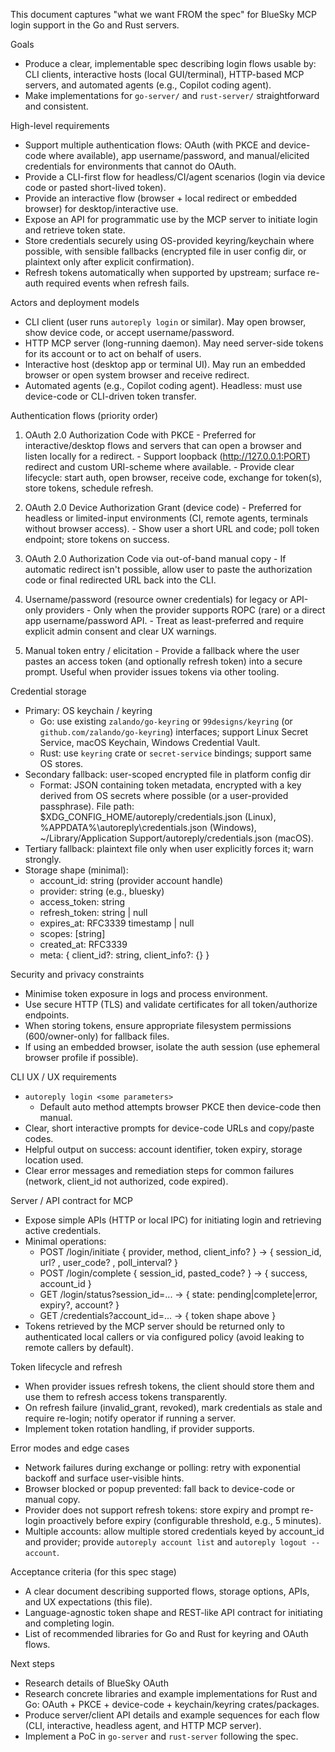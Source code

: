 This document captures "what we want FROM the spec" for BlueSky MCP login support in the Go and Rust servers.

Goals
 - Produce a clear, implementable spec describing login flows usable by: CLI clients, interactive hosts (local GUI/terminal), HTTP-based MCP servers, and automated agents (e.g., Copilot coding agent).
 - Make implementations for `go-server/` and `rust-server/` straightforward and consistent.

High-level requirements
 - Support multiple authentication flows: OAuth (with PKCE and device-code where available), app username/password, and manual/elicited credentials for environments that cannot do OAuth.
 - Provide a CLI-first flow for headless/CI/agent scenarios (login via device code or pasted short-lived token).
 - Provide an interactive flow (browser + local redirect or embedded browser) for desktop/interactive use.
 - Expose an API for programmatic use by the MCP server to initiate login and retrieve token state.
 - Store credentials securely using OS-provided keyring/keychain where possible, with sensible fallbacks (encrypted file in user config dir, or plaintext only after explicit confirmation).
 - Refresh tokens automatically when supported by upstream; surface re-auth required events when refresh fails.

Actors and deployment models
 - CLI client (user runs `autoreply login` or similar). May open browser, show device code, or accept username/password.
 - HTTP MCP server (long-running daemon). May need server-side tokens for its account or to act on behalf of users.
 - Interactive host (desktop app or terminal UI). May run an embedded browser or open system browser and receive redirect.
 - Automated agents (e.g., Copilot coding agent). Headless: must use device-code or CLI-driven token transfer.

Authentication flows (priority order)
 1) OAuth 2.0 Authorization Code with PKCE
		- Preferred for interactive/desktop flows and servers that can open a browser and listen locally for a redirect.
		- Support loopback (http://127.0.0.1:PORT) redirect and custom URI-scheme where available.
		- Provide clear lifecycle: start auth, open browser, receive code, exchange for token(s), store tokens, schedule refresh.

 2) OAuth 2.0 Device Authorization Grant (device code)
		- Preferred for headless or limited-input environments (CI, remote agents, terminals without browser access).
		- Show user a short URL and code; poll token endpoint; store tokens on success.

 3) OAuth 2.0 Authorization Code via out-of-band manual copy
		- If automatic redirect isn't possible, allow user to paste the authorization code or final redirected URL back into the CLI.

 4) Username/password (resource owner credentials) for legacy or API-only providers
		- Only when the provider supports ROPC (rare) or a direct app username/password API.
		- Treat as least-preferred and require explicit admin consent and clear UX warnings.

 5) Manual token entry / elicitation
		- Provide a fallback where the user pastes an access token (and optionally refresh token) into a secure prompt. Useful when provider issues tokens via other tooling.

Credential storage
 - Primary: OS keychain / keyring
	 - Go: use existing `zalando/go-keyring` or `99designs/keyring` (or `github.com/zalando/go-keyring`) interfaces; support Linux Secret Service, macOS Keychain, Windows Credential Vault.
	 - Rust: use `keyring` crate or `secret-service` bindings; support same OS stores.
 - Secondary fallback: user-scoped encrypted file in platform config dir
	 - Format: JSON containing token metadata, encrypted with a key derived from OS secrets where possible (or a user-provided passphrase). File path: $XDG_CONFIG_HOME/autoreply/credentials.json (Linux), %APPDATA%\autoreply\credentials.json (Windows), ~/Library/Application Support/autoreply/credentials.json (macOS).
 - Tertiary fallback: plaintext file only when user explicitly forces it; warn strongly.
 - Storage shape (minimal):
	 - account_id: string (provider account handle)
	 - provider: string (e.g., bluesky)
	 - access_token: string
	 - refresh_token: string | null
	 - expires_at: RFC3339 timestamp | null
	 - scopes: [string]
	 - created_at: RFC3339
	 - meta: { client_id?: string, client_info?: {} }

Security and privacy constraints
 - Minimise token exposure in logs and process environment.
 - Use secure HTTP (TLS) and validate certificates for all token/authorize endpoints.
 - When storing tokens, ensure appropriate filesystem permissions (600/owner-only) for fallback files.
 - If using an embedded browser, isolate the auth session (use ephemeral browser profile if possible).

CLI UX / UX requirements
 - `autoreply login <some parameters>`
	 - Default auto method attempts browser PKCE then device-code then manual.
 - Clear, short interactive prompts for device-code URLs and copy/paste codes.
 - Helpful output on success: account identifier, token expiry, storage location used.
 - Clear error messages and remediation steps for common failures (network, client_id not authorized, code expired).

Server / API contract for MCP
 - Expose simple APIs (HTTP or local IPC) for initiating login and retrieving active credentials.
 - Minimal operations:
	 - POST /login/initiate { provider, method, client_info? } -> { session_id, url? , user_code? , poll_interval? }
	 - POST /login/complete { session_id, pasted_code? } -> { success, account_id }
	 - GET /login/status?session_id=... -> { state: pending|complete|error, expiry?, account? }
	 - GET /credentials?account_id=... -> { token shape above }
 - Tokens retrieved by the MCP server should be returned only to authenticated local callers or via configured policy (avoid leaking to remote callers by default).

Token lifecycle and refresh
 - When provider issues refresh tokens, the client should store them and use them to refresh access tokens transparently.
 - On refresh failure (invalid_grant, revoked), mark credentials as stale and require re-login; notify operator if running a server.
 - Implement token rotation handling, if provider supports.

Error modes and edge cases
 - Network failures during exchange or polling: retry with exponential backoff and surface user-visible hints.
 - Browser blocked or popup prevented: fall back to device-code or manual copy.
 - Provider does not support refresh tokens: store expiry and prompt re-login proactively before expiry (configurable threshold, e.g., 5 minutes).
 - Multiple accounts: allow multiple stored credentials keyed by account_id and provider; provide `autoreply account list` and `autoreply logout --account`.

Acceptance criteria (for this spec stage)
 - A clear document describing supported flows, storage options, APIs, and UX expectations (this file).
 - Language-agnostic token shape and REST-like API contract for initiating and completing login.
 - List of recommended libraries for Go and Rust for keyring and OAuth flows.

Next steps
 - Research details of BlueSky OAuth
 - Research concrete libraries and example implementations for Rust and Go: OAuth + PKCE + device-code + keychain/keyring crates/packages.
 - Produce server/client API details and example sequences for each flow (CLI, interactive, headless agent, and HTTP MCP server).
 - Implement a PoC in `go-server` and `rust-server` following the spec.

